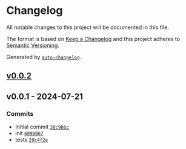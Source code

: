 # Changelog

All notable changes to this project will be documented in this file.

The format is based on [Keep a Changelog](https://keepachangelog.com/en/1.0.0/)
and this project adheres to [Semantic Versioning](https://semver.org/spec/v2.0.0.html).

Generated by [`auto-changelog`](https://github.com/CookPete/auto-changelog).

## [v0.0.2](https://github.com/substrate-system/wavy-hr/compare/v0.0.1...v0.0.2)

## v0.0.1 - 2024-07-21

### Commits

- Initial commit [`38c986c`](https://github.com/substrate-system/wavy-hr/commit/38c986c6e53d3f4e07350ee0b0d31981965ab0ae)
- init [`6098067`](https://github.com/substrate-system/wavy-hr/commit/60980676a9c850327185922080146c759858fad9)
- tests [`29c4f2e`](https://github.com/substrate-system/wavy-hr/commit/29c4f2eff27ee4597ff5bc07f204efca661e727b)
